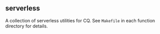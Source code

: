 ## serverless

A collection of serverless utilities for CQ. See `Makefile` in each function directory for details.

